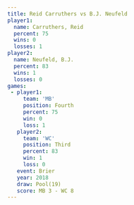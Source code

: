 ```yaml
---
title: Reid Carruthers vs B.J. Neufeld
player1:                
  name: Carruthers, Reid
  percent: 75           
  wins: 0               
  losses: 1             
player2:                
  name: Neufeld, B.J.   
  percent: 83           
  wins: 1               
  losses: 0             
games:
 - player1:          
     team: 'MB'      
     position: Fourth
     percent: 75     
     win: 0          
     loss: 1         
   player2:         
     team: 'WC'     
     position: Third
     percent: 83    
     win: 1         
     loss: 0        
   event: Brier      
   year: 2018        
   draw: Pool(19)    
   score: MB 3 - WC 8
---
```

